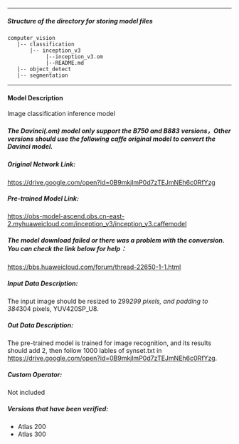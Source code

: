 *******************************************************************************
##### Structure of the directory for storing model files
```
computer_vision
   |-- classification
       |-- inception_v3
            |--inception_v3.om
            |--README.md
   |-- object_detect
   |-- segmentation
```
*******************************************************************************

#### Model Description

Image classification inference model

##### The Davinci(.om) model only support the B750 and B883 versions，Other versions should use the following caffe original model to convert the Davinci model.

##### Original Network Link:

https://drive.google.com/open?id=0B9mkjlmP0d7zTEJmNEh6c0RfYzg

##### Pre-trained Model Link:

https://obs-model-ascend.obs.cn-east-2.myhuaweicloud.com/inception_v3/inception_v3.caffemodel

##### The model download failed or there was a problem with the conversion. You can check the link below for help：
https://bbs.huaweicloud.com/forum/thread-22650-1-1.html

##### Input Data Description:

The input image should be resized to 299*299 pixels, and padding to 384*304 pixels, YUV420SP_U8.

##### Out Data Description:

The pre-trained model is trained for image recognition, and its results should add 2, then follow 1000 lables of synset.txt in https://drive.google.com/open?id=0B9mkjlmP0d7zTEJmNEh6c0RfYzg.

##### Custom Operator:

Not included

##### Versions that have been verified: 

- Atlas 200
- Atlas 300
